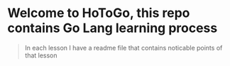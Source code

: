 # Welcome to HoToGo, this repo contains Go Lang learning process
> In each lesson I have a readme file that contains noticable points of that lesson
